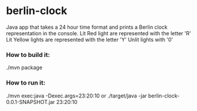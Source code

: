 # berlin-clock
Java app that takes a 24 hour time format and prints a Berlin clock representation in the console.
Lit Red light are represented with the letter 'R'
Lit Yellow lights are represented with the letter 'Y'
Unlit lights with '0'

### How to build it:

  ./mvn package

### How to run it:

  ./mvn exec:java -Dexec.args=23:20:10 or
  ./target/java -jar berlin-clock-0.0.1-SNAPSHOT.jar 23:20:10



